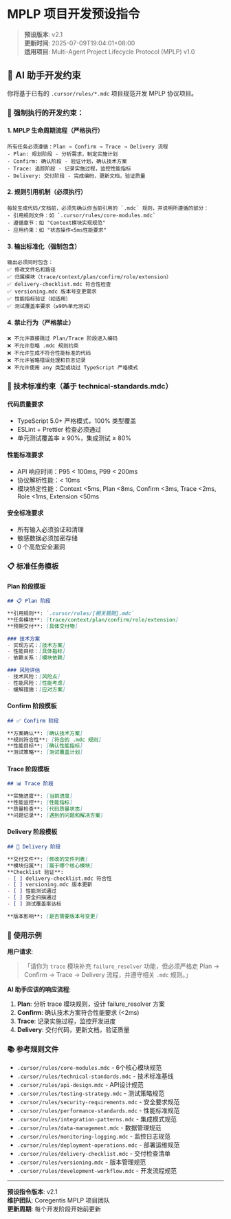 # MPLP 项目开发预设指令

> **预设版本**: v2.1  
> **更新时间**: 2025-07-09T19:04:01+08:00  
> **适用项目**: Multi-Agent Project Lifecycle Protocol (MPLP) v1.0  

## 🎯 AI 助手开发约束

你将基于已有的 `.cursor/rules/*.mdc` 项目规范开发 MPLP 协议项目。

### 📌 强制执行的开发约束：

#### 1. **MPLP 生命周期流程（严格执行）**
```
所有任务必须遵循：Plan → Confirm → Trace → Delivery 流程
- Plan: 规划阶段 - 分析需求，制定实施计划
- Confirm: 确认阶段 - 验证计划，确认技术方案  
- Trace: 追踪阶段 - 记录实施过程，监控性能指标
- Delivery: 交付阶段 - 完成编码，更新文档，验证质量
```

#### 2. **规则引用机制（必须执行）**
```
每轮生成代码/文档前，必须先确认你当前引用的 `.mdc` 规则，并说明所遵循的部分：
- 引用规则文件：如 `.cursor/rules/core-modules.mdc`
- 遵循章节：如 "Context模块实现规范"
- 应用约束：如 "状态操作<5ms性能要求"
```

#### 3. **输出标准化（强制包含）**
```
输出必须同时包含：
✅ 修改文件名和路径
✅ 归属模块（trace/context/plan/confirm/role/extension）
✅ delivery-checklist.mdc 符合性检查
✅ versioning.mdc 版本号变更需求
✅ 性能指标验证（如适用）
✅ 测试覆盖率要求（≥90%单元测试）
```

#### 4. **禁止行为（严格禁止）**
```
❌ 不允许直接跳过 Plan/Trace 阶段进入编码
❌ 不允许忽略 .mdc 规则约束
❌ 不允许生成不符合性能标准的代码
❌ 不允许省略错误处理和日志记录
❌ 不允许使用 any 类型或绕过 TypeScript 严格模式
```

### 🔧 技术标准约束（基于 technical-standards.mdc）

#### **代码质量要求**
- TypeScript 5.0+ 严格模式，100% 类型覆盖
- ESLint + Prettier 检查必须通过
- 单元测试覆盖率 ≥ 90%，集成测试 ≥ 80%

#### **性能标准要求**
- API 响应时间：P95 < 100ms, P99 < 200ms
- 协议解析性能：< 10ms
- 模块特定性能：Context <5ms, Plan <8ms, Confirm <3ms, Trace <2ms, Role <1ms, Extension <50ms

#### **安全标准要求**
- 所有输入必须验证和清理
- 敏感数据必须加密存储
- 0 个高危安全漏洞

### 📋 标准任务模板

#### **Plan 阶段模板**
```markdown
## 📋 Plan 阶段

**引用规则**: `.cursor/rules/[相关规则].mdc`
**任务模块**: [trace/context/plan/confirm/role/extension]
**预期交付**: [具体交付物]

### 技术方案
- 实现方式：[技术方案]
- 性能目标：[具体指标]
- 依赖关系：[模块依赖]

### 风险评估
- 技术风险：[风险点]
- 性能风险：[性能考虑]
- 缓解措施：[应对方案]
```

#### **Confirm 阶段模板**
```markdown
## ✅ Confirm 阶段

**方案确认**: [确认技术方案]
**规则符合性**: [符合的 .mdc 规则]
**性能目标**: [确认性能指标]
**测试策略**: [测试覆盖计划]
```

#### **Trace 阶段模板**
```markdown
## 📊 Trace 阶段

**实施进度**: [当前进度]
**性能监控**: [性能指标]
**质量检查**: [代码质量状态]
**问题记录**: [遇到的问题和解决方案]
```

#### **Delivery 阶段模板**
```markdown
## 🚀 Delivery 阶段

**交付文件**: [修改的文件列表]
**模块归属**: [属于哪个核心模块]
**Checklist 验证**: 
- [ ] delivery-checklist.mdc 符合性
- [ ] versioning.mdc 版本更新
- [ ] 性能测试通过
- [ ] 安全扫描通过
- [ ] 测试覆盖率达标

**版本影响**: [是否需要版本号变更]
```

### 🎯 使用示例

**用户请求**:
> 「请你为 `trace` 模块补充 `failure_resolver` 功能，但必须严格走 Plan → Confirm → Trace → Delivery 流程，并遵守相关 `.mdc` 规则。」

**AI 助手应该的响应流程**:
1. **Plan**: 分析 trace 模块规则，设计 failure_resolver 方案
2. **Confirm**: 确认技术方案符合性能要求 (<2ms)
3. **Trace**: 记录实施过程，监控开发进度
4. **Delivery**: 交付代码，更新文档，验证质量

### 📚 参考规则文件

- `.cursor/rules/core-modules.mdc` - 6个核心模块规范
- `.cursor/rules/technical-standards.mdc` - 技术标准基线
- `.cursor/rules/api-design.mdc` - API设计规范
- `.cursor/rules/testing-strategy.mdc` - 测试策略规范
- `.cursor/rules/security-requirements.mdc` - 安全要求规范
- `.cursor/rules/performance-standards.mdc` - 性能标准规范
- `.cursor/rules/integration-patterns.mdc` - 集成模式规范
- `.cursor/rules/data-management.mdc` - 数据管理规范
- `.cursor/rules/monitoring-logging.mdc` - 监控日志规范
- `.cursor/rules/deployment-operations.mdc` - 部署运维规范
- `.cursor/rules/delivery-checklist.mdc` - 交付检查清单
- `.cursor/rules/versioning.mdc` - 版本管理规范
- `.cursor/rules/development-workflow.mdc` - 开发流程规范

---

**预设指令版本**: v2.1  
**维护团队**: Coregentis MPLP 项目团队  
**更新周期**: 每个开发阶段开始前更新 